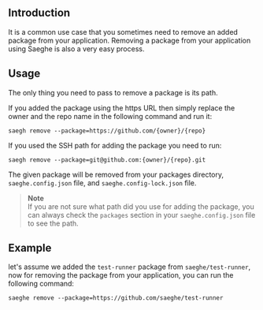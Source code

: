 ## Introduction

It is a common use case that you sometimes need to remove an added package from your application. 
Removing a package from your application using Saeghe is also a very easy process.

## Usage

The only thing you need to pass to remove a package is its path.

If you added the package using the https URL then simply replace the owner and the repo name in the following command and run it:

```shell
saegh remove --package=https://github.com/{owner}/{repo}
```

If you used the SSH path for adding the package you need to run:

```shell
saegh remove --package=git@github.com:{owner}/{repo}.git
```

The given package will be removed from your packages directory, `saeghe.config.json` file, and `saeghe.config-lock.json` file.

> **Note**  
> If you are not sure what path did you use for adding the package, 
> you can always check the `packages` section in your `saeghe.config.json` file to see the path.

## Example

let's assume we added the `test-runner` package from `saeghe/test-runner`, now for removing the package from your application, you can run the following command:

```shell
saeghe remove --package=https://github.com/saeghe/test-runner
```

